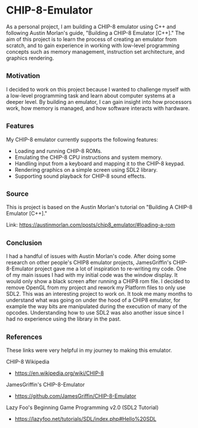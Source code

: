 # CHIP-8-Emulator

As a personal project, I am building a CHIP-8 emulator using C++ and following Austin Morlan's guide, "Building a CHIP-8 Emulator [C++]." The aim of this project is to learn the process of creating an emulator from scratch, and to gain experience in working with low-level programming concepts such as memory management, instruction set architecture, and graphics rendering.

## <span style="font-size: smaller;">Motivation</span>

I decided to work on this project because I wanted to challenge myself with a low-level programming task and learn about computer systems at a deeper level. By building an emulator, I can gain insight into how processors work, how memory is managed, and how software interacts with hardware.

## <span style="font-size: smaller;">Features</span>

My CHIP-8 emulator currently supports the following features:

- Loading and running CHIP-8 ROMs.
- Emulating the CHIP-8 CPU instructions and system memory.
- Handling input from a keyboard and mapping it to the CHIP-8 keypad.
- Rendering graphics on a simple screen using SDL2 library.
- Supporting sound playback for CHIP-8 sound effects.


## <span style="font-size: smaller;">Source</span>
This is project is based on the Austin Morlan's tutorial on "Building A CHIP-8 Emulator [C++]."

Link: https://austinmorlan.com/posts/chip8_emulator/#loading-a-rom


## <span style="font-size: smaller;">Conclusion</span>
I had a handful of issues with Austin Morlan's code. After doing some research on other people's CHIP8 emulator projects, JamesGriffin's CHIP-8-Emulator project gave me a lot of inspiration to re-writing my code. One of my main issues I had with my initial code was the window display. It would only show a black screen after running a CHIP8 rom file. I decided to remove OpenGL from my project and rework my Platform files to only use SDL2. 
This was an interesting project to work on. It took me many months to understand what was going on under the hood of a CHIP8 emulator, for example the way bits are manipulated during the execution of many of the opcodes. Understanding how to use SDL2 was also another issue since I had no experience using the library in the past. 

## <span style="font-size: smaller;">References</span>
These links were very helpful in my journey to making this emulator.

CHIP-8 Wikipedia
- https://en.wikipedia.org/wiki/CHIP-8

JamesGriffin's CHIP-8-Emulator
- https://github.com/JamesGriffin/CHIP-8-Emulator

Lazy Foo's Beginning Game Programming v2.0 (SDL2 Tutorial)
- https://lazyfoo.net/tutorials/SDL/index.php#Hello%20SDL  
